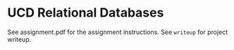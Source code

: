 # UCD Relational Databases
See assignment.pdf for the assignment instructions.
See `writeup` for project writeup.
